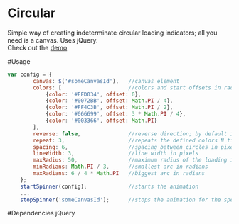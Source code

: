 # Circular
Simple way of creating indeterminate circular loading indicators; all you need is a canvas. Uses jQuery.<br>
Check out the <a href="https://youtu.be/rdgqdj_l2aQ">demo</a>


#Usage
```js
var config = {
        canvas: $('#someCanvasId'),   //canvas element
        colors: [                     //colors and start offsets in radians (each color entry will result in a circle)
            {color: '#FFD034', offset: 0},
            {color: '#0072BB', offset: Math.PI / 4},
            {color: '#FF4C3B', offset: Math.PI / 2},
            {color: '#666699', offset: 3 * Math.PI / 4},
            {color: '#003366', offset: Math.PI}
        ],
        reverse: false,               //reverse direction; by default is clockwise
        repeat: 3,                    //repeats the defined colors N times
        spacing: 6,                   //spacing between circles in pixels
        lineWidth: 3,                 //line width in pixels
        maxRadius: 50,                //maximum radius of the loading indicator
        minRadians: Math.PI / 3,      //smallest arc in radians
        maxRadians: 6 / 4 * Math.PI   //biggest arc in radians
    };
    startSpinner(config);             //starts the animation
    ...
    stopSpinner('someCanvasId');      //stops the animation for the specified canvasId
```
#Dependencies
jQuery
